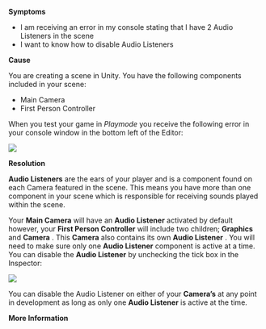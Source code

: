 
        

**Symptoms** 

*   I am receiving an error in my console stating that I have 2 Audio Listeners in the scene
*   I want to know how to disable Audio Listeners

**Cause** 

You are creating a scene in Unity. You have the following components included in your scene:

*   Main Camera
*   First Person Controller

When you test your game in *Playmode* you receive the following error in your console window in the bottom left of the Editor:

**![](/hc/en-us/article_attachments/201817456/2.png)** 

**Resolution** 

**Audio Listeners** are the ears of your player and is a component found on each Camera featured in the scene. This means you have more than one component in your scene which is responsible for receiving sounds played within the scene.

Your **Main Camera** will have an **Audio Listener** activated by default however, your **First Person Controller** will include two children; **Graphics** and **Camera** . This **Camera** also contains its own **Audio Listener** . You will need to make sure only one **Audio Listener** component is active at a time. You can disable the **Audio Listener** by unchecking the tick box in the Inspector:

![](/hc/en-us/article_attachments/201975373/3.png)

You can disable the Audio Listener on either of your **Camera’s** at any point in development as long as only one **Audio Listener** is active at the time.

**More Information** 

      